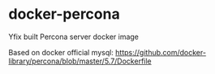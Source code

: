 # docker-percona
Yfix built Percona server docker image

Based on docker official mysql: https://github.com/docker-library/percona/blob/master/5.7/Dockerfile
